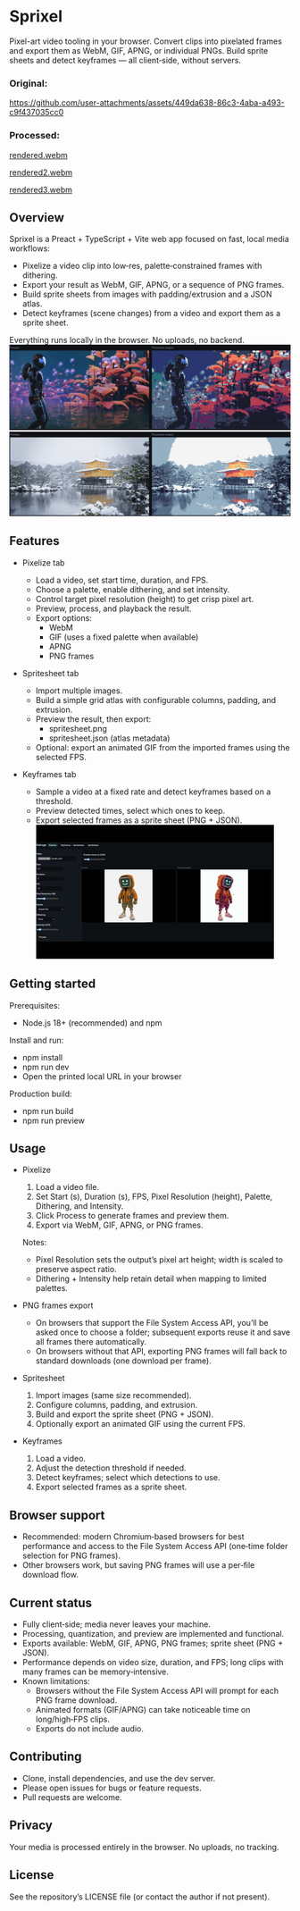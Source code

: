 # Sprixel

Pixel-art video tooling in your browser. Convert clips into pixelated frames and export them as WebM, GIF, APNG, or individual PNGs. Build sprite sheets and detect keyframes — all client‑side, without servers.


### Original:

https://github.com/user-attachments/assets/449da638-86c3-4aba-a493-c9f437035cc0

### Processed:

[rendered.webm](https://github.com/user-attachments/assets/7a91add2-7726-4f7c-8165-011492f27539)

[rendered2.webm](https://github.com/user-attachments/assets/02c54ead-b7e7-4cac-8481-1aab7b156a15)

[rendered3.webm](https://github.com/user-attachments/assets/ad7e41b2-37fd-4f31-8c5c-f55d3e2485b3)


## Overview

Sprixel is a Preact + TypeScript + Vite web app focused on fast, local media workflows:
- Pixelize a video clip into low‑res, palette‑constrained frames with dithering.
- Export your result as WebM, GIF, APNG, or a sequence of PNG frames.
- Build sprite sheets from images with padding/extrusion and a JSON atlas.
- Detect keyframes (scene changes) from a video and export them as a sprite sheet.

Everything runs locally in the browser. No uploads, no backend.
![Demo1](./public/sample1.png)
![Demo2](./public/sample2.png)

## Features

- Pixelize tab
  - Load a video, set start time, duration, and FPS.
  - Choose a palette, enable dithering, and set intensity.
  - Control target pixel resolution (height) to get crisp pixel art.
  - Preview, process, and playback the result.
  - Export options:
    - WebM
    - GIF (uses a fixed palette when available)
    - APNG
    - PNG frames

- Spritesheet tab
  - Import multiple images.
  - Build a simple grid atlas with configurable columns, padding, and extrusion.
  - Preview the result, then export:
    - spritesheet.png
    - spritesheet.json (atlas metadata)
  - Optional: export an animated GIF from the imported frames using the selected FPS.

- Keyframes tab
  - Sample a video at a fixed rate and detect keyframes based on a threshold.
  - Preview detected times, select which ones to keep.
  - Export selected frames as a sprite sheet (PNG + JSON).
    ![Preview](./public/preview.gif)
## Getting started

Prerequisites:
- Node.js 18+ (recommended) and npm

Install and run:
- npm install
- npm run dev
- Open the printed local URL in your browser

Production build:
- npm run build
- npm run preview

## Usage

- Pixelize
  1. Load a video file.
  2. Set Start (s), Duration (s), FPS, Pixel Resolution (height), Palette, Dithering, and Intensity.
  3. Click Process to generate frames and preview them.
  4. Export via WebM, GIF, APNG, or PNG frames.

  Notes:
  - Pixel Resolution sets the output’s pixel art height; width is scaled to preserve aspect ratio.
  - Dithering + Intensity help retain detail when mapping to limited palettes.

- PNG frames export
  - On browsers that support the File System Access API, you’ll be asked once to choose a folder; subsequent exports reuse it and save all frames there automatically.
  - On browsers without that API, exporting PNG frames will fall back to standard downloads (one download per frame).

- Spritesheet
  1. Import images (same size recommended).
  2. Configure columns, padding, and extrusion.
  3. Build and export the sprite sheet (PNG + JSON).
  4. Optionally export an animated GIF using the current FPS.

- Keyframes
  1. Load a video.
  2. Adjust the detection threshold if needed.
  3. Detect keyframes; select which detections to use.
  4. Export selected frames as a sprite sheet.

## Browser support

- Recommended: modern Chromium‑based browsers for best performance and access to the File System Access API (one‑time folder selection for PNG frames).
- Other browsers work, but saving PNG frames will use a per‑file download flow.

## Current status

- Fully client‑side; media never leaves your machine.
- Processing, quantization, and preview are implemented and functional.
- Exports available: WebM, GIF, APNG, PNG frames; sprite sheet (PNG + JSON).
- Performance depends on video size, duration, and FPS; long clips with many frames can be memory‑intensive.
- Known limitations:
  - Browsers without the File System Access API will prompt for each PNG frame download.
  - Animated formats (GIF/APNG) can take noticeable time on long/high‑FPS clips.
  - Exports do not include audio.

## Contributing

- Clone, install dependencies, and use the dev server.
- Please open issues for bugs or feature requests.
- Pull requests are welcome.

## Privacy

Your media is processed entirely in the browser. No uploads, no tracking.

## License

See the repository’s LICENSE file (or contact the author if not present).
